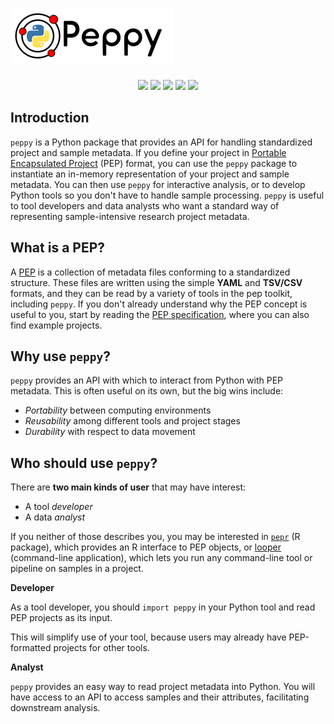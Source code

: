 # <img src="img/peppy_logo.svg" alt="peppy" class="img-header"/>

<p align="center">
<a href="https://pep.databio.org" alt="PEP compatible"><img src="https://pepkit.github.io/img/PEP-compatible-green.svg"/></a>
<a href="https://github.com/pepkit/peppy/actions/workflows/run-pytest.yml" alt="Run pytests"><img src="https://github.com/pepkit/peppy/workflows/Run%20pytests/badge.svg"/></a>
<a href="https://codecov.io/gh/pepkit/peppy" alt="codecov"><img src="https://codecov.io/gh/pepkit/peppy/branch/master/graph/badge.svg"/></a>
<a href="https://pypi.org/project/peppy" alt="PyPI badge"><img src="https://img.shields.io/pypi/v/peppy"/></a>
<a href="https://github.com/pepkit/peppy" alt="GitHub source code"><img src="https://img.shields.io/badge/source-github-354a75?logo=github"/></a>
</p>

## Introduction

`peppy` is a Python package that provides an API for handling standardized project and sample metadata.
If you define your project in [Portable Encapsulated Project](http://pep.databio.org/en/2.0.0/) (PEP) format,
you can use the `peppy` package to instantiate an in-memory representation of your project and sample metadata.
You can then use `peppy` for interactive analysis, or to develop Python tools so you don't have to handle sample processing. `peppy` is useful to tool developers and data analysts who want a standard way of representing sample-intensive research project metadata.

## What is a PEP?

A [PEP](http://pep.databio.org/en/2.0.0/) is a collection of metadata files conforming to a standardized structure.
These files are written using the simple **YAML** and **TSV/CSV** formats,
and they can be read by a variety of tools in the pep toolkit, including `peppy`.  If you don't already understand why the PEP concept is useful to you,
start by reading the [PEP specification](http://pep.databio.org/en/2.0.0/),
where you can also find example projects.

## Why use `peppy`?

`peppy` provides an API with which to interact from Python with PEP metadata. 
This is often useful on its own, but the big wins include:

- *Portability* between computing environments
- *Reusability* among different tools and project stages
- *Durability* with respect to data movement

## Who should use `peppy`?

There are **two main kinds of user** that may have interest:

- A tool *developer*
- A data *analyst*

If you neither of those describes you, you may be interested in [`pepr`](http://code.databio.org/pepr) (R package),
which provides an R interface to PEP objects, or [looper](http://github.com/pepkit/looper) (command-line application),
which lets you run any command-line tool or pipeline on samples in a project.

**Developer**

As a tool developer, you should `import peppy` in your Python tool and read PEP projects as its input. 

This will simplify use of your tool, because users may already have PEP-formatted projects for other tools.

**Analyst**

`peppy` provides an easy way to read project metadata into Python.
You will have access to an API to access samples and their attributes, facilitating downstream analysis.
